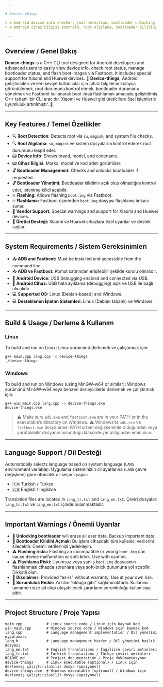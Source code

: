 ```yaml
---

# Device-things

> ⚙️ Android device info checker, root detection, bootloader unlocking, and boot image flashing CLI tool.
> ⚙️ Android cihaz bilgisi kontrolü, root algılama, bootloader kilidini açma ve boot imajı flashlama için çok yönlü bir komut satırı aracı. 📱

---
```


## Overview / Genel Bakış

**Device-things** is a C++ CLI tool designed for Android developers and advanced users to easily view device info, check root status, manage bootloader status, and flash boot images via Fastboot. It includes special support for Xiaomi and Huawei devices. 🚀
**Device-things**, Android geliştiricileri ve ileri seviye kullanıcılar için cihaz bilgilerini kolayca görüntülemek, root durumunu kontrol etmek, bootloader durumunu yönetmek ve Fastboot kullanarak boot imajı flashlamak amacıyla geliştirilmiş C++ tabanlı bir CLI aracıdır. Xiaomi ve Huawei gibi üreticilere özel işlemlerle uyumluluk artırılmıştır. 🚀

---

## Key Features / Temel Özellikler

* 🔍 **Root Detection:** Detects root via `su`, `magisk`, and system file checks.
* 🔍 **Root Algılama:** `su`, `magisk` ve sistem dosyalarını kontrol ederek root durumunu tespit eder.
* 📟 **Device Info:** Shows brand, model, and codename.
* 📟 **Cihaz Bilgisi:** Marka, model ve kod adını görüntüler.
* 🔓 **Bootloader Management:** Checks and unlocks bootloader if requested.
* 🔓 **Bootloader Yönetimi:** Bootloader kilidinin açık olup olmadığını kontrol eder, istenirse kilidi açabilir.
* 🔥 **Flashing:** Allows flashing `boot.img` via Fastboot.
* 🔥 **Flashlama:** Fastboot üzerinden `boot.img` dosyası flashlama imkanı sunar.
* 🤖 **Vendor Support:** Special warnings and support for Xiaomi and Huawei devices.
* 🤖 **Üretici Desteği:** Xiaomi ve Huawei cihazlara özel uyarılar ve destek sağlar.

---

## System Requirements / Sistem Gereksinimleri

* 📥 **ADB and Fastboot:** Must be installed and accessible from the command line.
* 📥 **ADB ve Fastboot:** Komut satırından erişilebilir şekilde kurulu olmalıdır.
* 📱 **Android Device:** USB debugging enabled and connected via USB.
* 📱 **Android Cihaz:** USB hata ayıklama (debugging) açık ve USB ile bağlı olmalıdır.
* 💻 **Supported OS:** Linux (Debian-based) and Windows.
* 💻 **Desteklenen İşletim Sistemleri:** Linux (Debian tabanlı) ve Windows.

---

## Build & Usage / Derleme & Kullanım

### Linux

To build and run on Linux:
Linux sürümünü derlemek ve çalıştırmak için:

```bash
g++ main.cpp lang.cpp -o device-things
./device-things
```

### Windows

To build and run on Windows (using MinGW-w64 or similar):
Windows sürümünü MinGW-w64 veya benzeri derleyicilerle derlemek ve çalıştırmak için:

```bash
g++ win_main.cpp lang.cpp -o device-things.exe
device-things.exe
```

> ⚠️ Make sure `adb.exe` and `fastboot.exe` are in your PATH or in the executable’s directory on Windows.
> ⚠️ Windows’ta `adb.exe` ve `fastboot.exe` dosyalarının PATH ortam değişkeninde olduğundan veya yürütülebilir dosyanın bulunduğu klasörde yer aldığından emin olun.

---

## Language Support / Dil Desteği

Automatically selects language based on system language (`LANG` environment variable):
Uygulama sisteminizin dil ayarlarına (`LANG` çevre değişkeni) göre otomatik dil seçimi yapar:

* 🇹🇷 Turkish / Türkçe
* 🇬🇧 English / İngilizce

Translation files are located in `lang_tr.txt` and `lang_en.txt`.
Çeviri dosyaları `lang_tr.txt` ve `lang_en.txt` içinde bulunmaktadır.

---

## Important Warnings / Önemli Uyarılar

* 🔐 **Unlocking bootloader** will erase all user data. Backup important data.
* 🔐 **Bootloader Kilidini Açmak:** Bu işlem cihazdaki tüm kullanıcı verilerini silecektir. Önemli verilerinizi yedekleyin.
* ⚠️ **Flashing risks:** Flashing an incompatible or wrong `boot.img` can cause device malfunction or soft-brick. Use with caution.
* ⚠️ **Flashlama Riski:** Uyumsuz veya yanlış `boot.img` dosyasının flashlanması cihazda sorunlara veya soft-brick durumuna yol açabilir. Dikkatli olun.
* 📛 **Disclaimer:** Provided “as-is” without warranty. Use at your own risk.
* 📛 **Sorumluluk Reddi:** Yazılım “olduğu gibi” sağlanmaktadır. Kullanımı tamamen size ait olup oluşabilecek zararların sorumluluğu kullanıcıya aittir.

---

## Project Structure / Proje Yapısı

```
main.cpp           # Linux source code / Linux için kaynak kod  
win_main.cpp       # Windows source code / Windows için kaynak kod  
lang.cpp           # Language management implementation / Dil yönetimi uygulaması  
lang.h             # Language management header / Dil yönetimi başlık dosyası  
lang_en.txt        # English translations / İngilizce çeviri metinleri  
lang_tr.txt        # Turkish translations / Türkçe çeviri metinleri  
README.md          # Project documentation / Proje dokümantasyonu  
device-things      # Linux executable (optional) / Linux için derlenmiş çalıştırılabilir dosya (opsiyonel)  
device-things.exe  # Windows executable (optional) / Windows için derlenmiş çalıştırılabilir dosya (opsiyonel)  
```

---
